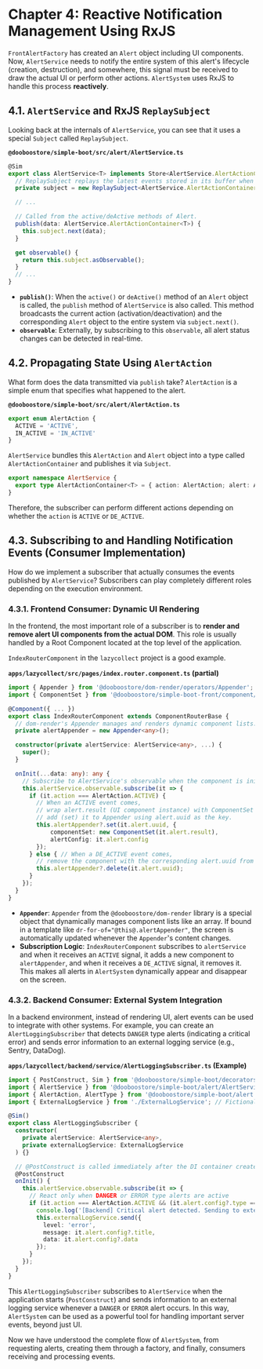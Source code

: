 # Chapter 4: Reactive Notification Management Using RxJS

`FrontAlertFactory` has created an `Alert` object including UI components. Now, `AlertService` needs to notify the entire system of this alert's lifecycle (creation, destruction), and somewhere, this signal must be received to draw the actual UI or perform other actions. `AlertSystem` uses RxJS to handle this process **reactively**.

## 4.1. `AlertService` and RxJS `ReplaySubject`

Looking back at the internals of `AlertService`, you can see that it uses a special `Subject` called `ReplaySubject`.

**`@dooboostore/simple-boot/src/alert/AlertService.ts`**
```typescript
@Sim
export class AlertService<T> implements Store<AlertService.AlertActionContainer<T>> {
  // ReplaySubject replays the latest events stored in its buffer when a new subscriber appears.
  private subject = new ReplaySubject<AlertService.AlertActionContainer<T>>();

  // ...

  // Called from the active/deActive methods of Alert.
  publish(data: AlertService.AlertActionContainer<T>) {
    this.subject.next(data);
  }

  get observable() {
    return this.subject.asObservable();
  }
  // ...
}
```

-   **`publish()`**: When the `active()` or `deActive()` method of an `Alert` object is called, the `publish` method of `AlertService` is also called. This method broadcasts the current action (activation/deactivation) and the corresponding `Alert` object to the entire system via `subject.next()`.
-   **`observable`**: Externally, by subscribing to this `observable`, all alert status changes can be detected in real-time.

## 4.2. Propagating State Using `AlertAction`

What form does the data transmitted via `publish` take? `AlertAction` is a simple enum that specifies what happened to the alert.

**`@dooboostore/simple-boot/src/alert/AlertAction.ts`**
```typescript
export enum AlertAction {
  ACTIVE = 'ACTIVE',
  IN_ACTIVE = 'IN_ACTIVE'
}
```

`AlertService` bundles this `AlertAction` and `Alert` object into a type called `AlertActionContainer` and publishes it via `Subject`.

```typescript
export namespace AlertService {
  export type AlertActionContainer<T> = { action: AlertAction; alert: Alert<T> };
}
```
Therefore, the subscriber can perform different actions depending on whether the `action` is `ACTIVE` or `DE_ACTIVE`.

## 4.3. Subscribing to and Handling Notification Events (Consumer Implementation)

How do we implement a subscriber that actually consumes the events published by `AlertService`? Subscribers can play completely different roles depending on the execution environment.

### 4.3.1. Frontend Consumer: Dynamic UI Rendering

In the frontend, the most important role of a subscriber is to **render and remove alert UI components from the actual DOM**. This role is usually handled by a Root Component located at the top level of the application.

`IndexRouterComponent` in the `lazycollect` project is a good example.

**`apps/lazycollect/src/pages/index.router.component.ts` (partial)**
```typescript
import { Appender } from '@dooboostore/dom-render/operators/Appender';
import { ComponentSet } from '@dooboostore/simple-boot-front/component/ComponentSet';

@Component({ ... })
export class IndexRouterComponent extends ComponentRouterBase {
  // dom-render's Appender manages and renders dynamic component lists.
  private alertAppender = new Appender<any>();

  constructor(private alertService: AlertService<any>, ...) {
    super();
  }

  onInit(...data: any): any {
    // Subscribe to AlertService's observable when the component is initialized.
    this.alertService.observable.subscribe(it => {
      if (it.action === AlertAction.ACTIVE) {
        // When an ACTIVE event comes,
        // wrap alert.result (UI component instance) with ComponentSet and
        // add (set) it to Appender using alert.uuid as the key.
        this.alertAppender?.set(it.alert.uuid, {
            componentSet: new ComponentSet(it.alert.result),
            alertConfig: it.alert.config
        });
      } else { // When a DE_ACTIVE event comes,
        // remove the component with the corresponding alert.uuid from Appender.
        this.alertAppender?.delete(it.alert.uuid);
      }
    });
  }
}
```
-   **`Appender`**: `Appender` from the `@dooboostore/dom-render` library is a special object that dynamically manages component lists like an array. If bound in a template like `dr-for-of="@this@.alertAppender"`, the screen is automatically updated whenever the `Appender`'s content changes.
-   **Subscription Logic**: `IndexRouterComponent` subscribes to `alertService` and when it receives an `ACTIVE` signal, it adds a new component to `alertAppender`, and when it receives a `DE_ACTIVE` signal, it removes it. This makes all alerts in `AlertSystem` dynamically appear and disappear on the screen.

### 4.3.2. Backend Consumer: External System Integration

In a backend environment, instead of rendering UI, alert events can be used to integrate with other systems. For example, you can create an `AlertLoggingSubscriber` that detects `DANGER` type alerts (indicating a critical error) and sends error information to an external logging service (e.g., Sentry, DataDog).

**`apps/lazycollect/backend/service/AlertLoggingSubscriber.ts` (Example)**
```typescript
import { PostConstruct, Sim } from '@dooboostore/simple-boot/decorators/SimDecorator';
import { AlertService } from '@dooboostore/simple-boot/alert/AlertService';
import { AlertAction, AlertType } from '@dooboostore/simple-boot/alert';
import { ExternalLogService } from './ExternalLogService'; // Fictional external logging service

@Sim()
export class AlertLoggingSubscriber {
  constructor(
    private alertService: AlertService<any>,
    private externalLogService: ExternalLogService
  ) {}

  // @PostConstruct is called immediately after the DI container creates this object.
  @PostConstruct
  onInit() {
    this.alertService.observable.subscribe(it => {
      // React only when DANGER or ERROR type alerts are active
      if (it.action === AlertAction.ACTIVE && (it.alert.config?.type === AlertType.DANGER || it.alert.config?.type === AlertType.ERROR)) {
        console.log('[Backend] Critical alert detected. Sending to external log system...');
        this.externalLogService.send({
          level: 'error',
          message: it.alert.config?.title,
          data: it.alert.config?.data
        });
      }
    });
  }
}
```
This `AlertLoggingSubscriber` subscribes to `AlertService` when the application starts (`PostConstruct`) and sends information to an external logging service whenever a `DANGER` or `ERROR` alert occurs. In this way, `AlertSystem` can be used as a powerful tool for handling important server events, beyond just UI.

Now we have understood the complete flow of `AlertSystem`, from requesting alerts, creating them through a factory, and finally, consumers receiving and processing events.

